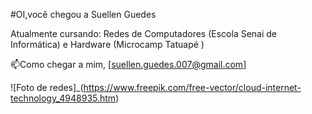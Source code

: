 #OI,você chegou a Suellen Guedes

Atualmente cursando: Redes de Computadores (Escola Senai de Informática) e Hardware (Microcamp Tatuapé )

📫Como chegar a mim, [suellen.guedes.007@gmail.com] 

![Foto de redes]_(https://www.freepik.com/free-vector/cloud-internet-technology_4948935.htm)

